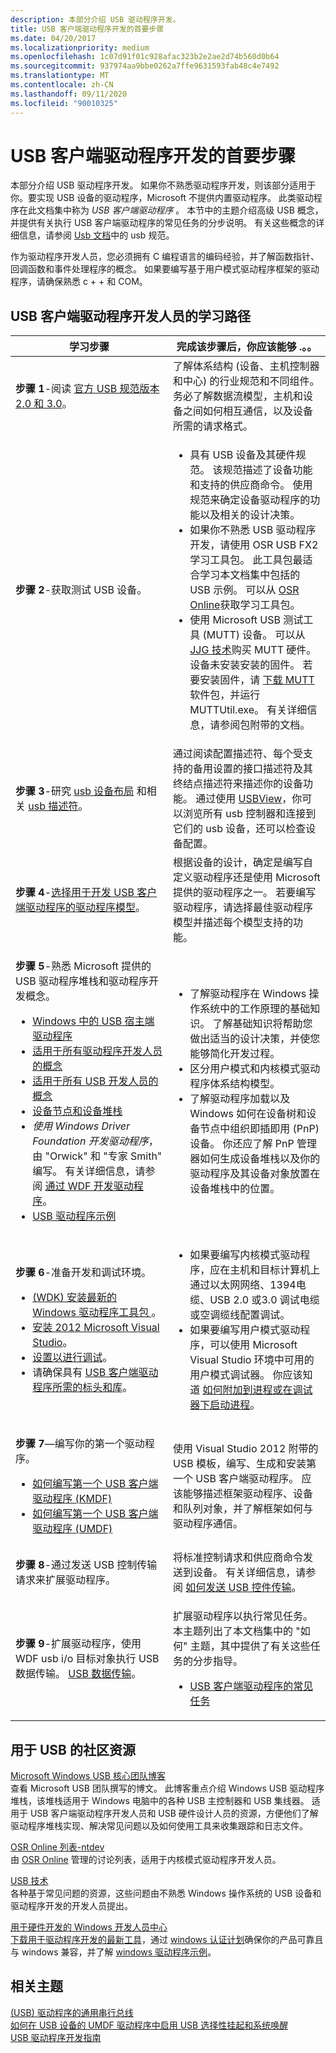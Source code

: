 ```yaml
---
description: 本部分介绍 USB 驱动程序开发。
title: USB 客户端驱动程序开发的首要步骤
ms.date: 04/20/2017
ms.localizationpriority: medium
ms.openlocfilehash: 1c07d91f01c928afac323b2e2ae2d74b560d0b64
ms.sourcegitcommit: 937974aa9bbe0262a7ffe9631593fab48c4e7492
ms.translationtype: MT
ms.contentlocale: zh-CN
ms.lasthandoff: 09/11/2020
ms.locfileid: "90010325"
---
```

# <a name="first-steps-for-usb-client-driver-development"></a>USB 客户端驱动程序开发的首要步骤


本部分介绍 USB 驱动程序开发。 如果你不熟悉驱动程序开发，则该部分适用于你。要实现 USB 设备的驱动程序，Microsoft 不提供内置驱动程序。 此类驱动程序在此文档集中称为 *USB 客户端驱动程序* 。 本节中的主题介绍高级 USB 概念，并提供有关执行 USB 客户端驱动程序的常见任务的分步说明。 有关这些概念的详细信息，请参阅 [Usb 文档](https://go.microsoft.com/fwlink/p/?linkid=617552)中的 usb 规范。

作为驱动程序开发人员，您必须拥有 C 编程语言的编码经验，并了解函数指针、回调函数和事件处理程序的概念。 如果要编写基于用户模式驱动程序框架的驱动程序，请确保熟悉 c + + 和 COM。

## <a name="learning-path-for-usb-client-driver-developers"></a>USB 客户端驱动程序开发人员的学习路径


<table>
<colgroup>
<col width="50%" />
<col width="50%" />
</colgroup>
<thead>
<tr class="header">
<th>学习步骤</th>
<th>完成该步骤后，你应该能够 .。。</th>
</tr>
</thead>
<tbody>
<tr class="odd">
<td><p><strong>步骤 1</strong>-阅读 <a href="https://go.microsoft.com/fwlink/p/?linkid=617552" data-raw-source="[Official USB specification version 2.0 and 3.0](https://go.microsoft.com/fwlink/p/?linkid=617552)">官方 USB 规范版本2.0 和 3.0</a>。</p></td>
<td>了解体系结构 (设备、主机控制器和中心) 的行业规范和不同组件。 务必了解数据流模型，主机和设备之间如何相互通信，以及设备所需的请求格式。</td>
</tr>
<tr class="even">
<td><p><strong>步骤 2</strong>-获取测试 USB 设备。</p></td>
<td><ul>
<li>具有 USB 设备及其硬件规范。 该规范描述了设备功能和支持的供应商命令。 使用规范来确定设备驱动程序的功能以及相关的设计决策。</li>
<li>如果你不熟悉 USB 驱动程序开发，请使用 OSR USB FX2 学习工具包。 此工具包最适合学习本文档集中包括的 USB 示例。 可以从 <a href="https://go.microsoft.com/fwlink/p/?linkid=617553" data-raw-source="[OSR Online](https://go.microsoft.com/fwlink/p/?linkid=617553)">OSR Online</a>获取学习工具包。</li>
<li>使用 Microsoft USB 测试工具 (MUTT) 设备。 可以从 <a href="https://go.microsoft.com/fwlink/p/?linkid=617554" data-raw-source="[JJG Technologies](https://go.microsoft.com/fwlink/p/?linkid=617554)">JJG 技术</a>购买 MUTT 硬件。 设备未安装安装的固件。 若要安装固件，请 <a href="https://go.microsoft.com/fwlink/p/?linkid=617555" data-raw-source="[download the MUTT software package](https://go.microsoft.com/fwlink/p/?linkid=617555)">下载 MUTT</a>软件包，并运行 MUTTUtil.exe。 有关详细信息，请参阅包附带的文档。</li>
</ul></td>
</tr>
<tr class="odd">
<td><p><strong>步骤 3</strong>-研究 <a href="usb-device-layout.md" data-raw-source="[USB device layout](usb-device-layout.md)">usb 设备布局</a> 和相关 <a href="usb-descriptors.md" data-raw-source="[USB descriptors](usb-descriptors.md)">usb 描述符</a>。</p></td>
<td>通过阅读配置描述符、每个受支持的备用设置的接口描述符及其终结点描述符来描述你的设备功能。 通过使用 <a href="https://go.microsoft.com/fwlink/p/?linkid=617556" data-raw-source="[USBView](https://go.microsoft.com/fwlink/p/?linkid=617556)">USBView</a>，你可以浏览所有 usb 控制器和连接到它们的 usb 设备，还可以检查设备配置。</td>
</tr>
<tr class="even">
<td><p><strong>步骤 4</strong>-<a href="winusb-considerations.md" data-raw-source="[Choose a driver model for developing a USB client driver](winusb-considerations.md)">选择用于开发 USB 客户端驱动程序的驱动程序模型</a>。</p></td>
<td>根据设备的设计，确定是编写自定义驱动程序还是使用 Microsoft 提供的驱动程序之一。 若要编写驱动程序，请选择最佳驱动程序模型并描述每个模型支持的功能。</td>
</tr>
<tr class="odd">
<td><p><strong>步骤 5</strong>-熟悉 Microsoft 提供的 USB 驱动程序堆栈和驱动程序开发概念。</p>
<ul>
<li><a href="usb-3-0-driver-stack-architecture.md" data-raw-source="[USB host-side drivers in Windows](usb-3-0-driver-stack-architecture.md)">Windows 中的 USB 宿主端驱动程序</a></li>
<li><a href="https://docs.microsoft.com/windows-hardware/drivers/gettingstarted/concepts-and-knowledge-for-all-driver-developers" data-raw-source="[Concepts for All Driver Developers](../gettingstarted/concepts-and-knowledge-for-all-driver-developers.md)">适用于所有驱动程序开发人员的概念</a></li>
<li><a href="usb-concepts-for-all-developers.md" data-raw-source="[Concepts for all USB developers](usb-concepts-for-all-developers.md)">适用于所有 USB 开发人员的概念</a></li>
<li><a href="https://docs.microsoft.com/windows-hardware/drivers/gettingstarted/device-nodes-and-device-stacks" data-raw-source="[Device nodes and device stacks](../gettingstarted/device-nodes-and-device-stacks.md)">设备节点和设备堆栈</a></li>
<li><em>使用 Windows Driver Foundation 开发驱动程序</em>，由 "Orwick" 和 "专家 Smith" 编写。 有关详细信息，请参阅 <a href="https://docs.microsoft.com/windows-hardware/drivers/wdf/developing-drivers-with-wdf" data-raw-source="[Developing Drivers with WDF](../wdf/developing-drivers-with-wdf.md)">通过 WDF 开发驱动程序</a>。</li>
<li><a href="usb-driver-samples-in-wdk.md" data-raw-source="[USB driver samples](usb-driver-samples-in-wdk.md)">USB 驱动程序示例</a></li>
</ul></td>
<td><ul>
<li>了解驱动程序在 Windows 操作系统中的工作原理的基础知识。 了解基础知识将帮助您做出适当的设计决策，并使您能够简化开发过程。</li>
<li>区分用户模式和内核模式驱动程序体系结构模型。</li>
<li>了解驱动程序加载以及 Windows 如何在设备树和设备节点中组织即插即用 (PnP) 设备。 你还应了解 PnP 管理器如何生成设备堆栈以及你的驱动程序及其设备对象放置在设备堆栈中的位置。</li>
</ul></td>
</tr>
<tr class="even">
<td><p><strong>步骤 6</strong>-准备开发和调试环境。</p>
<ul>
<li><a href="https://go.microsoft.com/fwlink/p/?linkid=617580" data-raw-source="[Install the latest Windows Driver Kit (WDK)](https://go.microsoft.com/fwlink/p/?linkid=617580)"> (WDK) 安装最新的 Windows 驱动程序工具包 </a>。</li>
<li><a href="https://go.microsoft.com/fwlink/p/?linkid=617580" data-raw-source="[Install Microsoft Visual Studio 2012](https://go.microsoft.com/fwlink/p/?linkid=617580)">安装 2012 Microsoft Visual Studio</a>。</li>
<li><a href="https://docs.microsoft.com/windows-hardware/drivers/debugger/getting-set-up-for-debugging" data-raw-source="[Get Set Up for Debugging](../debugger/getting-set-up-for-debugging.md)">设置以进行调试</a>。</li>
<li>请确保具有 <a href="headers-and-libraries-for-a-usb-client-driver.md" data-raw-source="[Headers and libraries required by a USB client driver](headers-and-libraries-for-a-usb-client-driver.md)">USB 客户端驱动程序所需的标头和库</a>。</li>
</ul></td>
<td><ul>
<li>如果要编写内核模式驱动程序，应在主机和目标计算机上通过以太网网络、1394电缆、USB 2.0 或3.0 调试电缆或空调缆线配置调试。</li>
<li>如果要编写用户模式驱动程序，可以使用 Microsoft Visual Studio 环境中可用的用户模式调试器。 你应该知道 <a href="https://docs.microsoft.com/windows-hardware/drivers/debugger/debugging-a-user-mode-process-using-visual-studio" data-raw-source="[how to attach to a process or launch a process under the debugger](../debugger/debugging-a-user-mode-process-using-visual-studio.md)">如何附加到进程或在调试器下启动进程</a>。</li>
</ul></td>
</tr>
<tr class="odd">
<td><p><strong>步骤 7</strong>—编写你的第一个驱动程序。</p>
<ul>
<li><a href="tutorial--write-your-first-usb-client-driver--kmdf-.md" data-raw-source="[How to write your first USB client driver (KMDF)](tutorial--write-your-first-usb-client-driver--kmdf-.md)">如何编写第一个 USB 客户端驱动程序 (KMDF)</a></li>
<li><a href="implement-driver-entry-for-a-usb-driver--umdf-.md" data-raw-source="[How to write your first USB client driver (UMDF)](implement-driver-entry-for-a-usb-driver--umdf-.md)">如何编写第一个 USB 客户端驱动程序 (UMDF)</a></li>
</ul></td>
<td>使用 Visual Studio 2012 附带的 USB 模板，编写、生成和安装第一个 USB 客户端驱动程序。 应该能够描述框架驱动程序、设备和队列对象，并了解框架如何与驱动程序通信。</td>
</tr>
<tr class="even">
<td><strong>步骤 8</strong>-通过发送 USB 控制传输请求来扩展驱动程序。</td>
<td>将标准控制请求和供应商命令发送到设备。 有关详细信息，请参阅 <a href="usb-control-transfer.md" data-raw-source="[How to send a USB control transfer](usb-control-transfer.md)">如何发送 USB 控件传输</a>。</td>
</tr>
<tr class="odd">
<td><p><strong>步骤 9</strong>-扩展驱动程序，使用 WDF usb i/o 目标对象执行 USB 数据传输。 <a href="usb-device-i-o.md" data-raw-source="[USB data transfers](usb-device-i-o.md)">USB 数据传输</a>。</p></td>
<td><p>扩展驱动程序以执行常见任务。 本主题列出了本文档集中的 "如何" 主题，其中提供了有关这些任务的分步指导。</p>
<ul>
<li><a href="wdk-resources-for-usb-driver-development.md" data-raw-source="[Common tasks for USB client drivers](wdk-resources-for-usb-driver-development.md)">USB 客户端驱动程序的常见任务</a></li>
</ul></td>
</tr>
</tbody>
</table>

 

## <a name="community-resources-for-usb"></a>用于 USB 的社区资源


<a href="" id="microsoft-windows-usb-core-team-blog"></a>[Microsoft Windows USB 核心团队博客](https://go.microsoft.com/fwlink/p/?linkid=617581)  
查看 Microsoft USB 团队撰写的博文。 此博客重点介绍 Windows USB 驱动程序堆栈，该堆栈适用于 Windows 电脑中的各种 USB 主控制器和 USB 集线器。 适用于 USB 客户端驱动程序开发人员和 USB 硬件设计人员的资源，方便他们了解驱动程序堆栈实现、解决常见问题以及如何使用工具来收集跟踪和日志文件。

<a href="" id="osr-online-lists---ntdev"></a>[OSR Online 列表-ntdev](https://go.microsoft.com/fwlink/p/?linkid=617582)  
由 [OSR Online](https://go.microsoft.com/fwlink/p/?linkid=617590) 管理的讨论列表，适用于内核模式驱动程序开发人员。

<a href="" id="usb-technologies"></a>[USB 技术](https://go.microsoft.com/fwlink/p/?linkid=617583)  
各种基于常见问题的资源，这些问题由不熟悉 Windows 操作系统的 USB 设备和驱动程序开发的开发人员提出。

<a href="" id="windows-dev-center-for-hardware-development"></a>[用于硬件开发的 Windows 开发人员中心](https://go.microsoft.com/fwlink/p/?linkid=617584)  
[下载用于驱动程序开发的最新工具](https://go.microsoft.com/fwlink/p/?linkid=617585)，通过 [windows 认证计划](https://go.microsoft.com/fwlink/p/?linkid=617591)确保你的产品可靠且与 windows 兼容，并了解 [windows 驱动程序示例](https://go.microsoft.com/fwlink/p/?LinkId=616507)。

## <a name="related-topics"></a>相关主题
[ (USB) 驱动程序的通用串行总线](../index.yml)  
[如何在 USB 设备的 UMDF 驱动程序中启用 USB 选择性挂起和系统唤醒](https://go.microsoft.com/fwlink/p/?linkid=617587)  
[USB 驱动程序开发指南](usb-driver-development-guide.md)